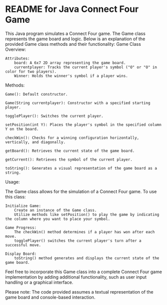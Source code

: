 # README for Java Connect Four Game

This Java program simulates a Connect Four game. The Game class represents the game board and logic. Below is an explanation of the provided Game class methods and their functionality:
Game Class Overview:

    Attributes:
        board: A 6x7 2D array representing the game board.
        currentplayer: Tracks the current player's symbol ("O" or "O" in color for two players).
        Winner: Holds the winner's symbol if a player wins.

Methods:

    Game(): Default constructor.

    Game(String currentplayer): Constructor with a specified starting player.

    togglePlayer(): Switches the current player.

    setPosition(int Y): Places the player's symbol in the specified column Y on the board.

    checkWin(): Checks for a winning configuration horizontally, vertically, and diagonally.

    getBoard(): Retrieves the current state of the game board.

    getCurrent(): Retrieves the symbol of the current player.

    toString(): Generates a visual representation of the game board as a string.

Usage:

The Game class allows for the simulation of a Connect Four game. To use this class:

    Initialize Game:
        Create an instance of the Game class.
        Utilize methods like setPosition() to play the game by indicating the column where you want to place your symbol.

    Game Progress:
        The checkWin() method determines if a player has won after each move.
        togglePlayer() switches the current player's turn after a successful move.

    Display Board:
        toString() method generates and displays the current state of the game board.

Feel free to incorporate this Game class into a complete Connect Four game implementation by adding additional functionality, such as user input handling or a graphical interface.

Please note: The code provided assumes a textual representation of the game board and console-based interaction.
